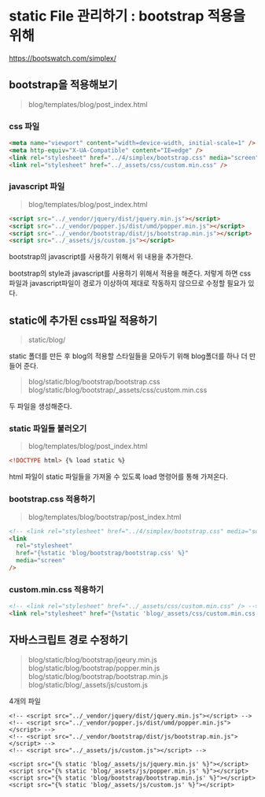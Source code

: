 # static File 관리하기 : bootstrap 적용을 위해

https://bootswatch.com/simplex/

## bootstrap을 적용해보기

> blog/templates/blog/post_index.html

### css 파일

```html
<meta name="viewport" content="width=device-width, initial-scale=1" />
<meta http-equiv="X-UA-Compatible" content="IE=edge" />
<link rel="stylesheet" href="../4/simplex/bootstrap.css" media="screen" />
<link rel="stylesheet" href="../_assets/css/custom.min.css" />
```

### javascript 파일

> blog/templates/blog/post_index.html

```html
<script src="../_vendor/jquery/dist/jquery.min.js"></script>
<script src="../_vendor/popper.js/dist/umd/popper.min.js"></script>
<script src="../_vendor/bootstrap/dist/js/bootstrap.min.js"></script>
<script src="../_assets/js/custom.js"></script>
```

bootstrap의 javascript를 사용하기 위해서 위 내용을 추가한다.

bootstrap의 style과 javascript를 사용하기 위해서 적용을 해준다.
저렇게 하면 css파일과 javascript파일이 경로가 이상하여 제대로 작동하지 않으므로 수정할 필요가 있다.

## static에 추가된 css파일 적용하기

> static/blog/

static 폴더를 만든 후 blog의 적용할 스타일들을 모아두기 위해 blog폴더를 하나 더 만들어 준다.

> blog/static/blog/bootstrap/bootstrap.css
> blog/static/blog/bootstrap/\_assets/css/custom.min.css

두 파일을 생성해준다.

### static 파일들 불러오기

> blog/templates/blog/post_index.html

```html
<!DOCTYPE html> {% load static %}
```

html 파일이 static 파일들을 가져올 수 있도록 load 명령어를 통해 가져온다.

### bootstrap.css 적용하기

> blog/templates/blog/bootstrap/post_index.html

```html
<!-- <link rel="stylesheet" href="../4/simplex/bootstrap.css" media="screen" /> -->
<link
  rel="stylesheet"
  href="{%static 'blog/bootstrap/bootstrap.css' %}"
  media="screen"
/>
```

### custom.min.css 적용하기

```html
<!-- <link rel="stylesheet" href="../_assets/css/custom.min.css" /> -->
<link rel="stylesheet" href="{%static 'blog/_assets/css/custom.min.css' %}" />
```

## 자바스크립트 경로 수정하기

> blog/static/blog/bootstrap/jqeury.min.js
> blog/static/blog/bootstrap/popper.min.js
> blog/static/blog/bootstrap/bootstrap.min.js
> blog/static/blog/\_assets/js/custom.js

4개의 파일

```django
<!-- <script src="../_vendor/jquery/dist/jquery.min.js"></script> -->
<!-- <script src="../_vendor/popper.js/dist/umd/popper.min.js"></script> -->
<!-- <script src="../_vendor/bootstrap/dist/js/bootstrap.min.js"></script> -->
<!-- <script src="../_assets/js/custom.js"></script> -->

<script src="{% static 'blog/_assets/js/jquery.min.js' %}"></script>
<script src="{% static 'blog/_assets/js/popper.min.js' %}"></script>
<script src="{% static 'blog/bootstrap/bootstrap.min.js' %}"></script>
<script src="{% static 'blog/_assets/js/custom.js' %}"></script>
```
